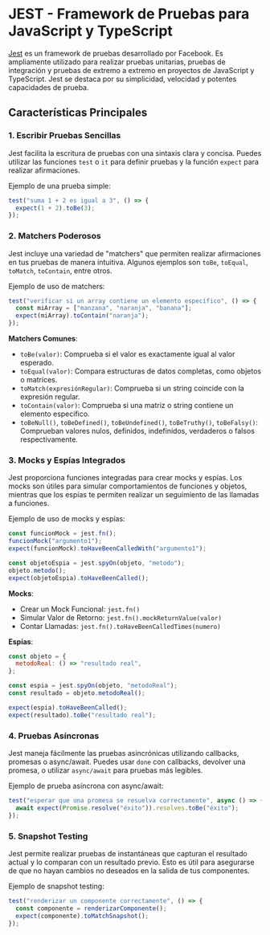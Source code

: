 # JEST - Framework de Pruebas para JavaScript y TypeScript

[Jest](https://jestjs.io/) es un framework de pruebas desarrollado por Facebook. Es ampliamente utilizado para realizar pruebas unitarias, pruebas de integración y pruebas de extremo a extremo en proyectos de JavaScript y TypeScript. Jest se destaca por su simplicidad, velocidad y potentes capacidades de prueba.

## Características Principales

### 1. **Escribir Pruebas Sencillas**

Jest facilita la escritura de pruebas con una sintaxis clara y concisa. Puedes utilizar las funciones `test` o `it` para definir pruebas y la función `expect` para realizar afirmaciones.

Ejemplo de una prueba simple:

```javascript
test("suma 1 + 2 es igual a 3", () => {
  expect(1 + 2).toBe(3);
});
```

### 2. Matchers Poderosos

Jest incluye una variedad de "matchers" que permiten realizar afirmaciones en tus pruebas de manera intuitiva. Algunos ejemplos son `toBe`, `toEqual`, `toMatch`, `toContain`, entre otros.

Ejemplo de uso de matchers:

```javascript
test("verificar si un array contiene un elemento específico", () => {
  const miArray = ["manzana", "naranja", "banana"];
  expect(miArray).toContain("naranja");
});
```

**Matchers Comunes**:

- `toBe(valor)`: Comprueba si el valor es exactamente igual al valor esperado.
- `toEqual(valor)`: Compara estructuras de datos completas, como objetos o matrices.
- `toMatch(expresiónRegular)`: Comprueba si un string coincide con la expresión regular.
- `toContain(valor)`: Comprueba si una matriz o string contiene un elemento específico.
- `toBeNull()`, `toBeDefined()`, `toBeUndefined()`, `toBeTruthy()`, `toBeFalsy()`: Comprueban valores nulos, definidos, indefinidos, verdaderos o falsos respectivamente.

### 3. Mocks y Espías Integrados

Jest proporciona funciones integradas para crear mocks y espías. Los mocks son útiles para simular comportamientos de funciones y objetos, mientras que los espías te permiten realizar un seguimiento de las llamadas a funciones.

Ejemplo de uso de mocks y espías:

```javascript
const funcionMock = jest.fn();
funcionMock("argumento1");
expect(funcionMock).toHaveBeenCalledWith("argumento1");

const objetoEspia = jest.spyOn(objeto, "metodo");
objeto.metodo();
expect(objetoEspia).toHaveBeenCalled();
```

**Mocks**:

- Crear un Mock Funcional: `jest.fn()`
- Simular Valor de Retorno: `jest.fn().mockReturnValue(valor)`
- Contar Llamadas: `jest.fn().toHaveBeenCalledTimes(numero)`

**Espías**:

```javascript
const objeto = {
  metodoReal: () => "resultado real",
};

const espia = jest.spyOn(objeto, "metodoReal");
const resultado = objeto.metodoReal();

expect(espia).toHaveBeenCalled();
expect(resultado).toBe("resultado real");
```

### 4. Pruebas Asíncronas

Jest maneja fácilmente las pruebas asincrónicas utilizando callbacks, promesas o async/await. Puedes usar `done` con callbacks, devolver una promesa, o utilizar `async/await` para pruebas más legibles.

Ejemplo de prueba asíncrona con async/await:

```javascript
test("esperar que una promesa se resuelva correctamente", async () => {
  await expect(Promise.resolve("éxito")).resolves.toBe("éxito");
});
```

### 5. Snapshot Testing

Jest permite realizar pruebas de instantáneas que capturan el resultado actual y lo comparan con un resultado previo. Esto es útil para asegurarse de que no hayan cambios no deseados en la salida de tus componentes.

Ejemplo de snapshot testing:

```javascript
test("renderizar un componente correctamente", () => {
  const componente = renderizarComponente();
  expect(componente).toMatchSnapshot();
});
```
